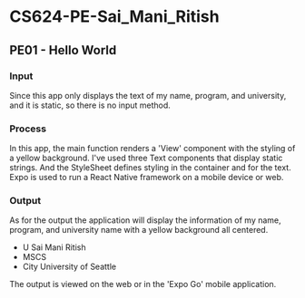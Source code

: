 # CS624-PE-Sai_Mani_Ritish

## PE01 - Hello World

### Input

Since this app only displays the text of my name, program, and university, and it is static, so there is no input method.

### Process

In this app, the main function renders a 'View' component with the styling of a yellow background. 
I've used three Text components that display static strings. And the StyleSheet defines styling in the container and for the text. Expo is used to run a React Native framework on a mobile device or web.

### Output

As for the output the application will display the information of my name, program, and university name with a yellow background all centered.
- U Sai Mani Ritish
- MSCS 
- City University of Seattle

The output is viewed on the web or in the 'Expo Go' mobile application.

